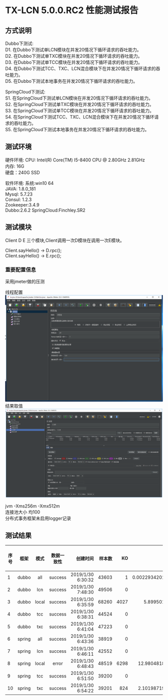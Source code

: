 # TX-LCN 5.0.0.RC2 性能测试报告

## 方式说明

Dubbo下测试:   
D1. 在Dubbo下测试单LCN模块在并发20情况下循环请求的吞吐能力。   
D2. 在Dubbo下测试单TXC模块在并发20情况下循环请求的吞吐能力。   
D3. 在Dubbo下测试单TCC模块在并发20情况下循环请求的吞吐能力。   
D4. 在Dubbo下测试TCC、TXC、LCN混合模块下在并发20情况下循环请求的吞吐能力。   
D5. 在Dubbo下测试本地事务在并发20情况下循环请求的吞吐能力。   

SpringCloud下测试:   
S1. 在SpringCloud下测试单LCN模块在并发20情况下循环请求的吞吐能力。   
S2. 在SpringCloud下测试单TXC模块在并发20情况下循环请求的吞吐能力。   
S3. 在SpringCloud下测试单TCC模块在并发20情况下循环请求的吞吐能力。   
S4. 在SpringCloud下测试TCC、TXC、LCN混合模块下在并发20情况下循环请求的吞吐能力。   
S5. 在SpringCloud下测试本地事务在并发20情况下循环请求的吞吐能力。   


## 测试环境

硬件环境:
CPU: Intel(R) Core(TM) I5-8400 CPU @ 2.80GHz 2.81GHz   
内存: 16G   
硬盘：240G SSD    


软件环境:
系统:win10 64   
JAVA: 1.8.0_181  
Mysql: 5.7.23   
Consul: 1.2.3   
Zookeeper:3.4.9  
Dubbo:2.6.2
SpringCloud:Finchley.SR2



## 测试模块

Client D E 三个模块,Client调用一次D模块在调用一次E模块。  

Client.sayHello() -> D.rpc();   
Client.sayHello() -> E.rpc();   


### 重要配置信息

采用jmeter做的压测

线程配置
![](img/jmeter.png)
结果取值
![](img/jmeter-res.png)

jvm  -Xms256m -Xmx512m    
连接池大小 均100    
分布式事务框架未启用logger记录  



## 测试结果 

|序号	|框架	|模式	|数据一致性	|创建时间	|样本数|	KO	|Error%|	平均相应时间(ms)	|最低时间(ms)|	最高时间(ms)|	90%相应时间(ms)|	95%相应时间(ms)	|99%相应时间(ms)|	吞吐量	| Received(KB/sec)	|Sent(KB/sec)|
|----------|:-------------:|:-------------:|:-------------:|------:|------:|------:|------:|------:|------:|------:|------:|------:|------:|------:|------:|------:|
|1	|dubbo	|all	|success	|2019/1/30 6:30:32|	43603	|1	|0.002293420177510722	|54.712221636126046	|22|	2217|	62.0	|73.0	|96.0|	363.4552547345959	|48.63818177034709	|47.56152747503501|
|2	|dubbo	|lcn	|success	|2019/1/30 7:48:30|	49506	|0	|0.0|	48.158546438815485|	21	|1089	|60.0|	70.0	|90.0|	412.6978834082213|	55.21446291692023	|54.00538708662271|
|3	|dubbo	|local	|success	|2019/1/30 6:35:59|	68260	|4027|	5.89950190448286|	34.8782888954003|	11	|493	|116.0	|120.0|	163.0	|569.0704460191747	|151.54198363901625|	70.07494984889537|
|4	|dubbo	|tcc	|success	|2019/1/30 6:38:31|	44524	|0	|0.0|	53.584471296379725|	23|	1443|	54.0|	64.0|	86.0|	371.13230194718597|	49.65344274098093	|48.56614107512003|
|5	|dubbo	|txc	|success	|2019/1/30 6:41:04|	47223	|0	|0.0|	50.507506935179876|	24	|739|	52.0	|61.0|	83.0|	393.65293720459147|	52.666457418973664	|51.51317732950709|
|6	|spring	|all	|success	|2019/1/30 6:43:36|	38919	|0	|0.0|	61.30314242400823	|24|	1040|	66.0	|75.0|	95.0|	324.43584891504594|	43.40596806773564	|42.45547241661734|
|7	|spring	|lcn	|success	|2019/1/30 6:46:11|	42552	|0	|0.0|	56.055508554239466|	21	|1289	|68.0|	78.0|	103.0|	354.69162867073993|	47.45386047645642|	46.41472484558511|
|8	|spring	|local	|error	|2019/1/30 6:48:43	|48519	|6298	|12.980481873080649|	48.18905995589343|	8	|504	|155.0	|178.0|	236.0	|404.46319159046004	|168.35571489529755	|46.29641690077443|
|9	|spring	|tcc	|success	|2019/1/30 6:51:50|	39200	|0	|0.0|	60.875306122449|	26|	1160	|60.0	|69.0|	90.0|	326.75924845372856|	43.71681351382892	|42.759511028124635|
|10|	spring	|txc|	success	|2019/1/30 6:54:22|	39201	|824	|2.1019871942042294|	60.69393637917397	|6	|1168	|60.0|	82.0|	182.0	|326.80844678243614	|58.46078554993289|	41.91174286792107|





